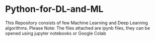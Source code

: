 # Python-for-DL-and-ML

This Repository consists of few Machine Learning and Deep Learning algorithms.
Please Note: The files attached are ipynb files, they can be opened using jupyter notebooks or Google Colab
